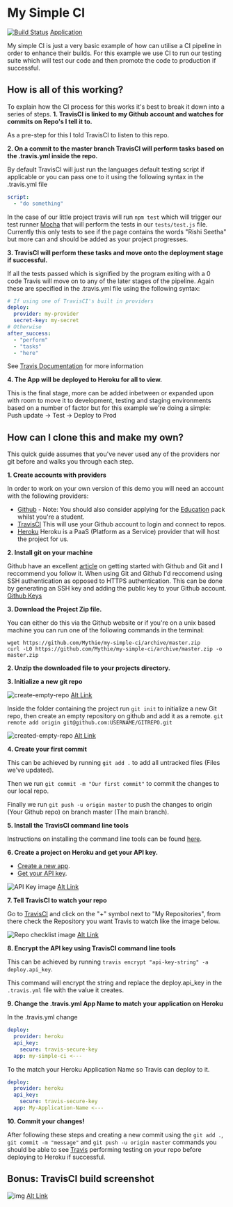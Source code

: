 # My Simple CI

[![Build Status](https://travis-ci.org/Mythie/my-simple-ci.svg?branch=master)](https://travis-ci.org/Mythie/my-simple-ci)
[Application](https://my-simple-ci.herokuapp.com/)

My simple CI is just a very basic example of how can utilise a CI pipeline in order to enhance their builds.
For this example we use CI to run our testing suite which will test our code and then promote the code to production if
successful.

## How is all of this working?
To explain how the CI process for this works it's best to break it down into a series of steps.
**1. TravisCI is linked to my Github account and watches for commits on Repo's I tell it to.**

As a pre-step for this I told TravisCI to listen to this repo.

**2. On a commit to the master branch TravisCI will perform tasks based on the .travis.yml inside the repo.**

By default TravisCI will just run the languages default testing script if applicable or you can pass one to it using the following syntax in the .travis.yml file
```yaml
script:
  - "do something"
```
In the case of our little project travis will run `npm test` which will trigger our test runner [Mocha](https://mochajs.org/) that will perform the tests in our `tests/test.js` file.
Currently this only tests to see if the page contains the words "Rishi Seetha" but more can and should be added as your project progresses.

**3. TravisCI will perform these tasks and move onto the deployment stage if successful.**

If all the tests passed which is signified by the program exiting with a 0 code Travis will move on to any of the later stages of the pipeline.
Again these are specified in the .travis.yml file using the following syntax:
```yaml
# If using one of TravisCI's built in providers
deploy:
  provider: my-provider
  secret-key: my-secret
# Otherwise
after_success:
  - "perform"
  - "tasks"
  - "here"
```
See [Travis Documentation](https://docs.travis-ci.com/user/customizing-the-build/) for more information

**4. The App will be deployed to Heroku for all to view.**

This is the final stage, more can be added inbetween or expanded upon with room to move it to development, testing and staging environments based on a number
of factor but for this example we're doing a simple: Push update -> Test -> Deploy to Prod

## How can I clone this and make my own?
This quick guide assumes that you've never used any of the providers nor git before and walks you through each step.


**1. Create accounts with providers**

In order to work on your own version of this demo you will need an account with the following providers:
* [Github](https://github.com/join) - Note: You should also consider applying for the [Education](https://education.github.com) pack whilst you're a student.
* [TravisCI](https://travis-ci.org) This will use your Github account to login and connect to repos.
* [Heroku](https://signup.heroku.com/) Heroku is a PaaS (Platform as a Service) provider that will host the project for us.

**2. Install git on your machine**

Github have an excellent [article](https://help.github.com/articles/set-up-git/) on getting started with Github and Git and I reccommend you follow it.
When using Git and Github I'd reccomend using SSH authentication as opposed to HTTPS authentication. This can be done by generating an SSH key and adding the public key to your Github account. [Github Keys](https://github.com/settings/keys)

**3. Download the Project Zip file.**

You can either do this via the Github website or if you're on a unix based machine you can run one of the following commands in the terminal:

```
wget https://github.com/Mythie/my-simple-ci/archive/master.zip
curl -L0 https://github.com/Mythie/my-simple-ci/archive/master.zip -o master.zip
```

**2. Unzip the downloaded file to your projects directory.**


**3. Initialize a new git repo**

![create-empty-repo](https://s3-ap-southeast-2.amazonaws.com/lucasjamessmith.me/create-empty-repo.png)
[Alt Link](https://s3-ap-southeast-2.amazonaws.com/lucasjamessmith.me/create-empty-repo.png)

Inside the folder containing the project run `git init` to initialize a new Git repo, then create an empty repository on github and add it as a remote.
`git remote add origin git@github.com:USERNAME/GITREPO.git`

![created-empty-repo](https://s3-ap-southeast-2.amazonaws.com/lucasjamessmith.me/blank-repo.png)
[Alt Link](https://s3-ap-southeast-2.amazonaws.com/lucasjamessmith.me/blank-repo.png)

**4. Create your first commit**

This can be achieved by running `git add .` to add all untracked files (Files we've updated).

Then we run `git commit -m "Our first commit"` to commit the changes to our local repo.

Finally we run `git push -u origin master` to push the changes to origin (Your Github repo) on branch master (The main branch).

**5. Install the TravisCI command line tools**

Instructions on installing the command line tools can be found [here](https://github.com/travis-ci/travis.rb#installation).

**6. Create a project on Heroku and get your API key.**

* [Create a new app](https://dashboard.heroku.com/new-app).
* [Get your API key](https://dashboard.heroku.com/account).

![API Key image](https://s3-ap-southeast-2.amazonaws.com/lucasjamessmith.me/heroku-api-key.png)
[Alt Link](https://s3-ap-southeast-2.amazonaws.com/lucasjamessmith.me/heroku-api-key.png)

**7. Tell TravisCI to watch your repo**

Go to [TravisCI](https://travis-ci.org/) and click on the "+" symbol next to "My Repositories", from there check the Repository you want Travis to watch like the image below.

![Repo checklist image](https://s3-ap-southeast-2.amazonaws.com/lucasjamessmith.me/travis-repo-list.png)
[Alt Link](https://s3-ap-southeast-2.amazonaws.com/lucasjamessmith.me/travis-repo-list.png)

**8. Encrypt the API key using TravisCI command line tools**

This can be achieved by running `travis encrypt "api-key-string" -a deploy.api_key`.

This command will encrypt the string and replace the deploy.api_key in the `.travis.yml` file with the value it creates.

**9. Change the .travis.yml App Name to match your application on Heroku**

In the .travis.yml change 
```yaml
deploy:
  provider: heroku
  api_key:
    secure: travis-secure-key
  app: my-simple-ci <---
```

To the match your Heroku Application Name so Travis can deploy to it.
```yaml
deploy:
  provider: heroku
  api_key:
    secure: travis-secure-key
  app: My-Application-Name <---
```

**10. Commit your changes!**

After following these steps and creating a new commit using the `git add .`, `git commit -m "message"` and `git push -u origin master` commands you should be able to see [Travis](https://travis-ci.org) performing testing on your repo before deploying to Heroku if successful.

## Bonus: TravisCI build screenshot
![img](https://s3-ap-southeast-2.amazonaws.com/lucasjamessmith.me/travis-build.png)
[Alt Link](https://s3-ap-southeast-2.amazonaws.com/lucasjamessmith.me/travis-build.png)